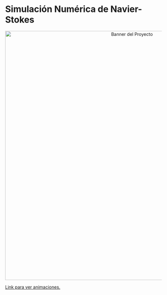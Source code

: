 # **Simulación Numérica de Navier-Stokes**

<p align="center">
  <img src="images/POSTER PROYECTO EDPN.jpg" alt="Banner del Proyecto" width="800">
</p>

[Link para ver animaciones.](https://www.youtube.com/playlist?list=PLrQOTSoh-tRfj4kvQ177s8evwV0uQ-4ns)

